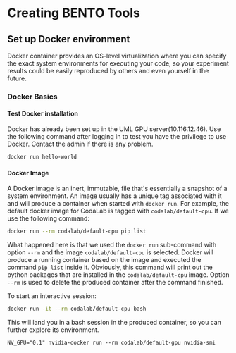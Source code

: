 # Creating BENTO Tools

## Set up Docker environment
Docker container provides an OS-level virtualization where you can specify the exact system environments for executing your code, so your experiment results could be easily reproduced by others and even yourself in the future. 

### Docker Basics

#### Test Docker installation
Docker has already been set up in the UML GPU server(10.116.12.46). Use the following command after logging in to test you have the privilege to use Docker. Contact the admin if there is any problem.
```bash
docker run hello-world
```

#### Docker Image
A Docker image is an inert, immutable, file that's essentially a snapshot of a system environment. An image usually has a unique tag associated with it and will produce a container when started with `docker run`. For example, the default docker image for CodaLab is tagged with `codalab/default-cpu`. If we use the following command:
```bash
docker run --rm codalab/default-cpu pip list
```
What happened here is that we used the `docker run` sub-command with option `--rm` and the image `codalab/default-cpu` is selected. Docker will produce a running container based on the image and executed the command `pip list` inside it. Obviously, this command will print out the python packages that are installed in the `codalab/default-cpu` image. Option `--rm` is used to delete the produced container after the command finished.

To start an interactive session:
```bash
docker run -it --rm codalab/default-cpu bash
```
This will land you in a bash session in the produced container, so you can further explore its environment.



```
NV_GPU="0,1" nvidia-docker run --rm codalab/default-gpu nvidia-smi
```